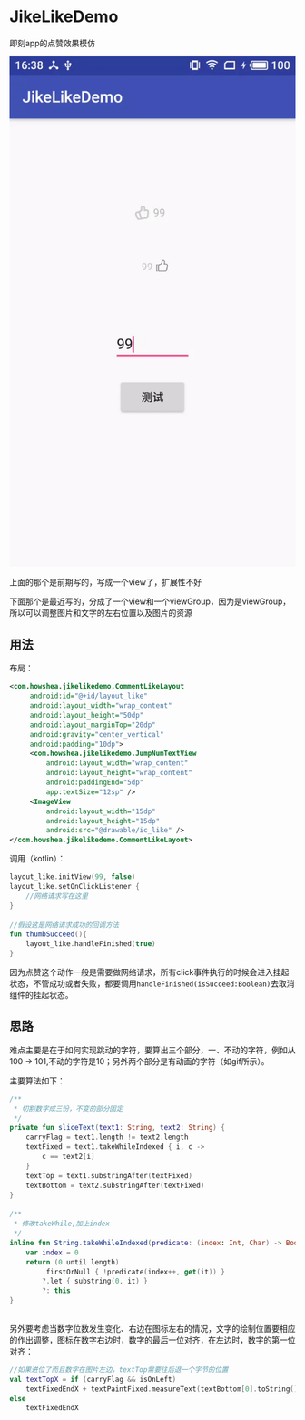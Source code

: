 # JikeLikeDemo
即刻app的点赞效果模仿

![](https://github.com/howshea/JikeLikeDemo/raw/master/gif/ezgif-1-966b8fd783.gif)

上面的那个是前期写的，写成一个view了，扩展性不好

下面那个是最近写的，分成了一个view和一个viewGroup，因为是viewGroup，所以可以调整图片和文字的左右位置以及图片的资源

## 用法

布局：

```xml
<com.howshea.jikelikedemo.CommentLikeLayout
     android:id="@+id/layout_like"
     android:layout_width="wrap_content"
     android:layout_height="50dp"
     android:layout_marginTop="20dp"
     android:gravity="center_vertical"
     android:padding="10dp">
     <com.howshea.jikelikedemo.JumpNumTextView
         android:layout_width="wrap_content"
         android:layout_height="wrap_content"
         android:paddingEnd="5dp"
         app:textSize="12sp" />
     <ImageView
         android:layout_width="15dp"
         android:layout_height="15dp"
         android:src="@drawable/ic_like" />
</com.howshea.jikelikedemo.CommentLikeLayout>
```

调用（kotlin）：

```kotlin
layout_like.initView(99, false)
layout_like.setOnClickListener {
    //网络请求写在这里
}

//假设这是网络请求成功的回调方法
fun thumbSucceed(){
    layout_like.handleFinished(true)
}
```

因为点赞这个动作一般是需要做网络请求，所有click事件执行的时候会进入挂起状态，不管成功或者失败，都要调用`handleFinished(isSucceed:Boolean)`去取消组件的挂起状态。

## 思路

难点主要是在于如何实现跳动的字符，要算出三个部分，一、不动的字符，例如从100 -> 101,不动的字符是10；另外两个部分是有动画的字符（如gif所示）。

主要算法如下：

```kotlin
/**
 * 切割数字成三份，不变的部分固定
 */
private fun sliceText(text1: String, text2: String) {
    carryFlag = text1.length != text2.length
    textFixed = text1.takeWhileIndexed { i, c ->
        c == text2[i]
    }
    textTop = text1.substringAfter(textFixed)
    textBottom = text2.substringAfter(textFixed)
}

/**
 * 修改takeWhile,加上index
 */
inline fun String.takeWhileIndexed(predicate: (index: Int, Char) -> Boolean): String {
    var index = 0
    return (0 until length)
        .firstOrNull { !predicate(index++, get(it)) }
        ?.let { substring(0, it) }
        ?: this
}
    
```

另外要考虑当数字位数发生变化、右边在图标左右的情况，文字的绘制位置要相应的作出调整，图标在数字右边时，数字的最后一位对齐，在左边时，数字的第一位对齐：

```kotlin
//如果进位了而且数字在图片左边，textTop需要往后退一个字节的位置
val textTopX = if (carryFlag && isOnLeft)
	textFixedEndX + textPaintFixed.measureText(textBottom[0].toString())
else
	textFixedEndX
```

